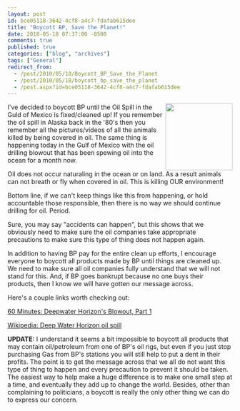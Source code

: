 ```yaml
---
layout: post
id: bce05118-3642-4cf8-a4c7-fdafab615dee
title: "Boycott BP, Save the Planet!"
date: 2010-05-18 07:37:00 -0500
comments: true
published: true
categories: ["blog", "archives"]
tags: ["General"]
redirect_from: 
  - /post/2010/05/18/Boycott_BP_Save_the_Planet
  - /post/2010/05/18/boycott_bp_save_the_planet
  - /post.aspx?id=bce05118-3642-4cf8-a4c7-fdafab615dee
---
```

<!-- more -->
<p><a href="http://www.guardian.co.uk/environment/2010/may/10/deepwater-horizon-oil-junk-shot"><img style="float: right; border: 0;" src="/images/posts2010/5/bird-at-deepwater-horizon-006.jpg" alt="" width="150" /></a></p>
<p>I've decided to boycott BP until the Oil Spill in the Guld of Mexico is fixed/cleaned up! If you remember the oil spill in Alaska back in the '80's then you remember all the pictures/videos of all the animals killed by being covered in oil. The same thing is happening today in the Gulf of Mexico with the oil drilling blowout that has been spewing oil into the ocean for a month now.</p>
<p>Oil does not occur naturaling in the ocean or on land. As a result animals can not breath or fly when covered in oil. This is killing OUR environment!</p>
<p>Bottom line, if we can't keep things like this from happening, or hold accountable those responsible, then there is no way we should continue drilling for oil. Period.</p>
<p>Sure, you may say "accidents can happen", but this shows that we obviously need to make sure the oil companies take appropriate precautions to make sure this type of thing does not happen again.</p>
<p>In addition to having BP pay for the entire clean up efforts, I encourage everyone to boycott all products made by BP until things are cleaned up. We need to make sure all oil companies fully understand that we will not stand for this. And, if BP goes bankrupt because no one buys their products, then I know we will have gotten our message across.</p>
<p>Here's a couple links worth checking out:</p>
<p><a href="http://www.cbsnews.com/video/watch/?id=6490348n&amp;tag=contentMain;contentAux">60 Minutes: Deepwater Horizon's Blowout, Part 1</a></p>
<p><a href="http://en.wikipedia.org/wiki/Deepwater_Horizon_oil_spill">Wikipedia: Deep Water Horizon oil spill</a></p>
<p><strong>UPDATE:</strong> I understand it seems a bit impossible to boycott all products that may contain oil/petroleum from one of BP's oil rigs, but even if you just stop purchasing Gas from BP's stations you will still help to put a dent in their profits. The point is to get the message across that we all do not want this type of thing to happen and every precaution to prevent it should be taken. The easiest way to help make a huge difference is to make one small step at a time, and eventually they add up to change the world. Besides, other than complaining to politicians, a boycott is really the only other thing we can do to express our concern.</p>
